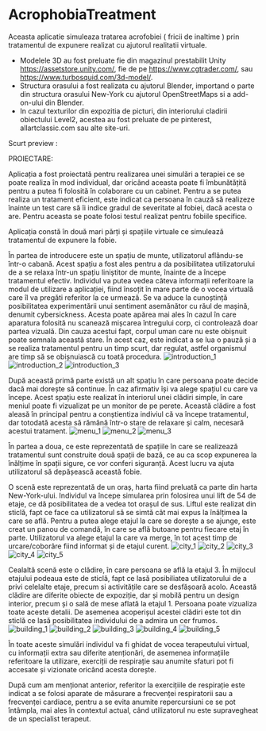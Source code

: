 # AcrophobiaTreatment
Aceasta aplicatie simuleaza tratarea acrofobiei ( fricii de inaltime ) prin tratamentul de expunere realizat cu ajutorul realitatii virtuale.
- Modelele 3D au fost preluate fie din magazinul prestabilit Unity https://assetstore.unity.com/, fie de pe https://www.cgtrader.com/, sau https://www.turbosquid.com/3d-model/.
- Structura orasului a fost realizata cu ajutorul Blender, importand o parte din structura orasului New-York cu ajutorul OpenStreetMaps si a add-on-ului din Blender.
- In cazul texturilor din expozitia de picturi, din interiorului cladirii obiectului Level2, acestea au fost preluate de pe pinterest, allartclassic.com sau alte site-uri.

Scurt preview :
	
PROIECTARE:

   Aplicația a fost proiectată pentru realizarea unei simulări a terapiei ce se poate realiza în mod individual, dar oricând aceasta poate fi îmbunătățită pentru a putea fi folosită în colaborare cu un cabinet.
    Pentru a se putea realiza un tratament eficient, este indicat ca persoana în cauză să realizeze înainte un test care să îi indice gradul de severitate al fobiei, dacă acesta o are. Pentru aceasta se poate folosi testul realizat pentru fobiile specifice.
    
    
   Aplicația constă în două mari părți și spațiile virtuale ce simulează tratamentul de expunere la fobie.
   
   
   În partea de introducere este un spațiu de munte, utilizatorul aflându-se într-o cabană.
   Acest spațiu a fost ales pentru a da posibilitatea utilizatorului de a se relaxa într-un spațiu liniștitor de munte, înainte de a începe tratamentul efectiv.
   Individul va putea vedea câteva informații referitoare la modul de utilizare a aplicației, fiind însoțit în mare parte de o vocea virtuală care îl va pregăti referitor la ce urmează. Se va aduce la cunoștință posibilitatea experimentării unui sentiment asemănător cu răul de mașină, denumit cybersickness. Acesta poate apărea mai ales în cazul în care aparatura folosită nu scanează mișcarea întregului corp, ci controlează doar partea vizuală. Din cauza acestui fapt, corpul uman care nu este obișnuit poate semnala această stare. În acest caz, este indicat a se lua o pauză și a se realiza tratamentul pentru un timp scurt, dar regulat, astfel organismul are timp să se obișnuiască cu toată procedura.
    ![introduction_1](https://github.com/monicaolanescu/AcrophobiaTreatment/blob/master/scene_captures/introduction_1.png)
    ![introduction_2](https://github.com/monicaolanescu/AcrophobiaTreatment/blob/master/scene_captures/introduction_2.png)
    ![introduction_3](https://github.com/monicaolanescu/AcrophobiaTreatment/blob/master/scene_captures/introduction_3.png)
   
    
   După această primă parte există un alt spațiu în care persoana poate decide dacă mai dorește să continue. În caz afirmativ își va alege spațiul cu care va începe.
    Acest spațiu este realizat în interiorul unei clădiri simple, în care meniul poate fi vizualizat pe un monitor de pe perete. Această clădire a fost aleasă în principal pentru a conștientiza indiviul că va începe tratamentul, dar totodată acesta să rămână într-o stare de relaxare și calm, necesară acestui tratament.
    ![menu_1](https://github.com/monicaolanescu/AcrophobiaTreatment/blob/master/scene_captures/menu_1.png)
    ![menu_2](https://github.com/monicaolanescu/AcrophobiaTreatment/blob/master/scene_captures/menu_2.png)
    ![menu_3](https://github.com/monicaolanescu/AcrophobiaTreatment/blob/master/scene_captures/menu_3.png)
    
   În partea a doua, ce este reprezentată de spațiile în care se realizează tratamentul sunt construite două spații de bază, ce au ca scop expunerea la înălțime în spații sigure, ce vor conferi siguranță. Acest lucru va ajuta utilizatorul să depășească această fobie.
    
   O scenă este reprezentată de un oraș, harta fiind preluată ca parte din harta New-York-ului.
   Individul va începe simularea prin folosirea unui lift de 54 de etaje, ce dă posibilitatea de a vedea tot orașul de sus. Liftul este realizat din sticlă, fapt ce face ca utilizatorul să se simtă cât mai expus la înălțimea la care se află. Pentru a putea alege etajul la care se dorește a se ajunge, este creat un panou de comandă, în care se află butoane pentru fiecare etaj în parte. Utilizatorul va alege etajul la care va merge, în tot acest timp de urcare/coborâre fiind informat și de etajul curent.
    ![city_1](https://github.com/monicaolanescu/AcrophobiaTreatment/blob/master/scene_captures/city_1.png)
    ![city_2](https://github.com/monicaolanescu/AcrophobiaTreatment/blob/master/scene_captures/city_2.png)
    ![city_3](https://github.com/monicaolanescu/AcrophobiaTreatment/blob/master/scene_captures/city_3.png)
    ![city_4](https://github.com/monicaolanescu/AcrophobiaTreatment/blob/master/scene_captures/city_4.png)
    ![city_5](https://github.com/monicaolanescu/AcrophobiaTreatment/blob/master/scene_captures/city_5.png)
    
   Cealaltă scenă este o clădire, în care persoana se află la etajul 3. În mijlocul etajului podeaua este de sticlă, fapt ce lasă posibiliatea utilizatorului de a privi celelalte etaje, precum si activitățile care se desfășoară acolo.
   Această clădire are diferite obiecte de expoziție, dar și mobilă pentru un design interior, precum și o sală de mese aflată la etajul 1. Persoana poate vizualiza toate aceste detalii. De asemenea acoperișul acestei clădiri este tot din sticlă ce lasă posibilitatea individului de a admira un cer frumos.
    ![building_1](https://github.com/monicaolanescu/AcrophobiaTreatment/blob/master/scene_captures/building_1.png)
    ![building_2](https://github.com/monicaolanescu/AcrophobiaTreatment/blob/master/scene_captures/building_2.png)
    ![building_3](https://github.com/monicaolanescu/AcrophobiaTreatment/blob/master/scene_captures/building_3.png)
    ![building_4](https://github.com/monicaolanescu/AcrophobiaTreatment/blob/master/scene_captures/building_4.png)
    ![building_5](https://github.com/monicaolanescu/AcrophobiaTreatment/blob/master/scene_captures/building_5.png)
     
   În toate aceste simulări individul va fi ghidat de vocea terapeutului virtual, cu informații extra sau diferite atenționări, de asemenea informațiile referitoare la utilizare, exerciții de respirație sau anumite sfaturi pot fi accesate și vizionate oricând acesta dorește.
    
    
   După cum am menționat anterior, referitor la exercițiile de respirație este indicat a se folosi aparate de măsurare a frecvenței respiratorii sau a frecvenței cardiace, pentru a se evita anumite repercursiuni ce se pot întâmpla, mai ales în contextul actual, când utilizatorul nu este supravegheat de un specialist terapeut.
